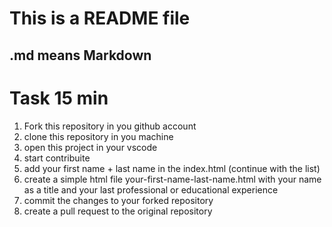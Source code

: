 # This is a README file
## .md means Markdown

# Task 15 min

1) Fork this repository in you github account
2) clone this repository in you machine
3) open this project in your vscode
4) start contribuite
5) add your first name + last name in the index.html (continue with the list)
6) create a simple html file  your-first-name-last-name.html with your name as a title and your last professional or educational  experience 
7) commit the changes to your forked repository
8) create a pull request to the original repository